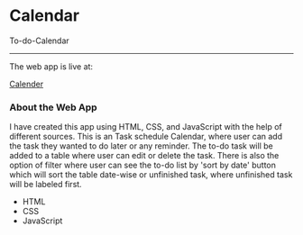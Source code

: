 # Calendar
To-do-Calendar
<hr>
<p>The web app is live at: </p>
<a href="https://nishasahuu.github.io/Calendar/" >Calender</a>
<h3>About the Web App</h3>
<p>
I have created this app using HTML, CSS, and JavaScript with the help of different sources. This is an Task schedule Calendar, where user can add the task they wanted to do later or any reminder. The to-do task will be added to a table where user can edit or delete the task. There is also the option of filter where user can see the to-do list by 'sort by date' button which will sort the table date-wise or unfinished task, where unfinished task will be labeled first.
</p>
<ul>
  <li>HTML</li>  
   <li>CSS</li>  
   <li>JavaScript</li>  
</ul>

